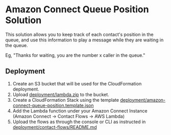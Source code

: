 # Amazon Connect Queue Position Solution

This solution allows you to keep track of each contact's position in the queue, and use this information to play a message while they are waiting in the queue.

Eg, "Thanks for waiting, you are the number x caller in the queue."

## Deployment
1. Create an S3 bucket that will be used for the CloudFormation deployment.
2. Upload [deployment/lambda.zip](https://github.com/danieljandey/amazon-connect-queue-position/blob/main/deployment/lamzda.zip) to the bucket.
3. Create a CloudFormation Stack using the template [deployment/amazon-connect-queue-position.template.json](https://github.com/danieljandey/amazon-connect-queue-position/blob/main/deployment/amazon-connect-queue-position.template.json)
4. Add the Lambda function under your Amazon Connect Instance (Amazon Connect -> Contact Flows -> AWS Lambda)
5. Upload the flows as through the console or CLI as instructed in [deployment/contact-flows/README.md](https://github.com/danieljandey/amazon-connect-queue-position/blob/main/deployment/contact-flows/README.md)

<meta name="google-site-verification" content="tlTI1u5mU0y9WHf48vrxNcPv1BQeMbYWY0QnqMW4hvg" />
